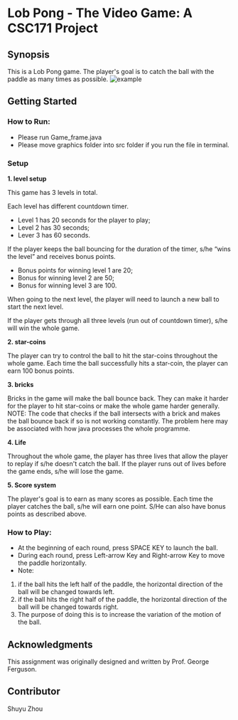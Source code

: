 # Lob Pong - The Video Game: A CSC171 Project

## Synopsis
This is a Lob Pong game. 
The player's goal is to catch the ball with the paddle as many times as possible.
![example](https://user-images.githubusercontent.com/35708194/37881020-eff555ea-3056-11e8-8bd2-6a2718e73bdb.png)

## Getting Started
### How to Run:
- Please run Game_frame.java
- Please move graphics folder into src folder if you run the file in terminal.

### Setup
**1. level setup**

This game has 3 levels in total. 

Each level has different countdown timer.
- Level 1 has 20 seconds for the player to play;
- Level 2 has 30 seconds;
- Lever 3 has 60 seconds.

If the player keeps the ball bouncing for the duration of the timer, s/he “wins the level” and receives bonus points.
- Bonus points for winning level 1 are 20; 
- Bonus for winning level 2 are 50; 
- Bonus for winning level 3 are 100.

When going to the next level, the player will need to launch a new ball to start the next level.

If the player gets through all three levels (run out of countdown timer), s/he will win the whole game.
	
**2. star-coins**

The player can try to control the ball to hit the star-coins throughout the whole game.
Each time the ball successfully hits a star-coin, the player can earn 100 bonus points.
		
**3. bricks**

Bricks in the game will make the ball bounce back.
They can make it harder for the player to hit star-coins or make the whole game harder generally.
NOTE: The code that checks if the ball intersects with a brick and makes the ball bounce back if so is not working constantly. 
The problem here may be associated with how java processes the whole programme. 
	   	 
**4. Life**

Throughout the whole game, the player has three lives that allow the player to replay if s/he doesn't catch the ball.
If the player runs out of lives before the game ends, s/he will lose the game.
	 	
**5. Score system**

The player's goal is to earn as many scores as possible.
Each time the player catches the ball, s/he will earn one point.
S/He can also have bonus points as described above.

### How to Play:
- At the beginning of each round, press SPACE KEY to launch the ball.
- During each round, press Left-arrow Key and Right-arrow Key to move the paddle horizontally.
- Note: 
1. if the ball hits the left half of the paddle, the horizontal direction of the ball will be changed towards left.
2. if the ball hits the right half of the paddle, the horizontal direction of the ball will be changed towards right.
3. The purpose of doing this is to increase the variation of the motion of the ball.

## Acknowledgments
This assignment was originally designed and written by Prof. George Ferguson.

## Contributor
Shuyu Zhou

